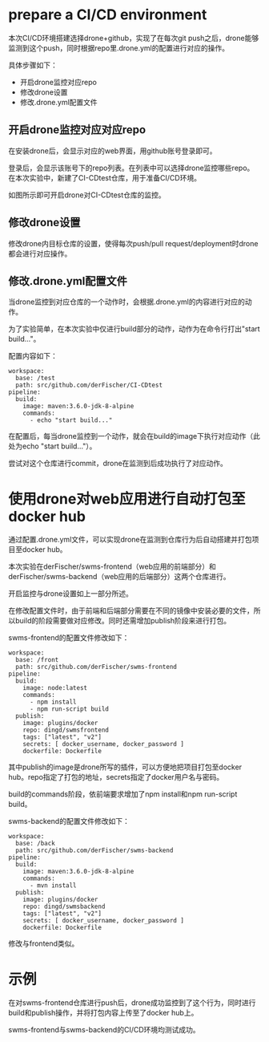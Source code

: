 # prepare a CI/CD environment
本次CI/CD环境搭建选择drone+github，实现了在每次git push之后，drone能够监测到这个push，同时根据repo里.drone.yml的配置进行对应的操作。

具体步骤如下：
- 开启drone监控对应repo
- 修改drone设置
- 修改.drone.yml配置文件

## 开启drone监控对应对应repo
在安装drone后，会显示对应的web界面，用github账号登录即可。

登录后，会显示该账号下的repo列表。在列表中可以选择drone监控哪些repo。在本次实验中，新建了CI-CDtest仓库，用于准备CI/CD环境。

如图所示即可开启drone对CI-CDtest仓库的监控。

## 修改drone设置
修改drone内目标仓库的设置，使得每次push/pull request/deployment时drone都会进行对应操作。

## 修改.drone.yml配置文件
当drone监控到对应仓库的一个动作时，会根据.drone.yml的内容进行对应的动作。

为了实验简单，在本次实验中仅进行build部分的动作，动作为在命令行打出"start build..."。

配置内容如下：
```
workspace:
  base: /test
  path: src/github.com/derFischer/CI-CDtest
pipeline:
  build:
    image: maven:3.6.0-jdk-8-alpine
    commands:
      - echo "start build..."
```
在配置后，每当drone监控到一个动作，就会在build的image下执行对应动作（此处为echo "start build..."）。

尝试对这个仓库进行commit，drone在监测到后成功执行了对应动作。

# 使用drone对web应用进行自动打包至docker hub
通过配置.drone.yml文件，可以实现drone在监测到仓库行为后自动搭建并打包项目至docker hub。

本次实验在derFischer/swms-frontend（web应用的前端部分）和derFischer/swms-backend（web应用的后端部分）这两个仓库进行。

开启监控与drone设置如上一部分所述。

在修改配置文件时，由于前端和后端部分需要在不同的镜像中安装必要的文件，所以build的阶段需要做对应修改。同时还需增加publish阶段来进行打包。

swms-frontend的配置文件修改如下：
```
workspace:
  base: /front
  path: src/github.com/derFischer/swms-frontend
pipeline:
  build:
    image: node:latest
    commands:
      - npm install
      - npm run-script build
  publish:
    image: plugins/docker
    repo: dingd/swmsfrontend
    tags: ["latest", "v2"]
    secrets: [ docker_username, docker_password ]
    dockerfile: Dockerfile
```
其中publish的image是drone所写的插件，可以方便地把项目打包至docker hub。repo指定了打包的地址，secrets指定了docker用户名与密码。

build的commands阶段，依前端要求增加了npm install和npm run-script build。


swms-backend的配置文件修改如下：
```
workspace:
  base: /back
  path: src/github.com/derFischer/swms-backend
pipeline:
  build:
    image: maven:3.6.0-jdk-8-alpine
    commands:
      - mvn install
  publish:
    image: plugins/docker
    repo: dingd/swmsbackend
    tags: ["latest", "v2"]
    secrets: [ docker_username, docker_password ]
    dockerfile: Dockerfile
```
修改与frontend类似。

# 示例
在对swms-frontend仓库进行push后，drone成功监控到了这个行为，同时进行build和publish操作，并将打包内容上传至了docker hub上。

swms-frontend与swms-backend的CI/CD环境均测试成功。
